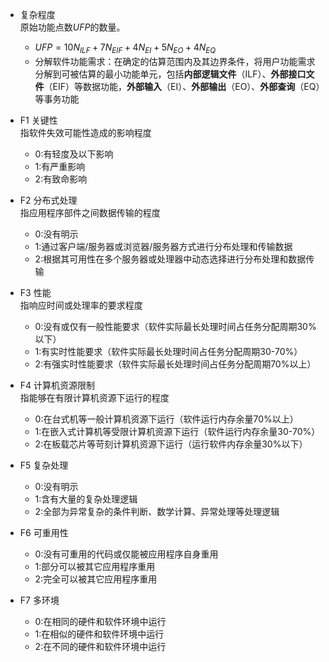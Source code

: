 - 复杂程度      
  原始功能点数$UFP$的数量。
  - $UFP=10N_{ILF}+7N_{EIF}+4N_{EI}+5N_{EO}+4N_{EQ}$
  - 分解软件功能需求：在确定的估算范围内及其边界条件，将用户功能需求分解到可被估算的最小功能单元，包括**内部逻辑文件**（ILF）、**外部接口文件**（EIF）等数据功能，**外部输入**（EI）、**外部输出**（EO）、**外部查询**（EQ）等事务功能

- F1 关键性     
  指软件失效可能性造成的影响程度
  - 0:有轻度及以下影响
  - 1:有严重影响
  - 2:有致命影响

- F2 分布式处理     
  指应用程序部件之间数据传输的程度
  - 0:没有明示
  - 1:通过客户端/服务器或浏览器/服务器方式进行分布处理和传输数据
  - 2:根据其可用性在多个服务器或处理器中动态选择进行分布处理和数据传输

- F3 性能       
  指响应时间或处理率的要求程度
  - 0:没有或仅有一般性能要求（软件实际最长处理时间占任务分配周期30%以下）
  - 1:有实时性能要求（软件实际最长处理时间占任务分配周期30-70%）
  - 2:有强实时性能要求（软件实际最长处理时间占任务分配周期70%以上）

- F4 计算机资源限制     
  指能够在有限计算机资源下运行的程度
  - 0:在台式机等一般计算机资源下运行（软件运行内存余量70%以上）
  - 1:在嵌入式计算机等受限计算机资源下运行（软件运行内存余量30-70%）
  - 2:在板载芯片等苛刻计算机资源下运行（运行软件内存余量30%以下）

- F5 复杂处理
  - 0:没有明示
  - 1:含有大量的复杂处理逻辑
  - 2:全部为异常复杂的条件判断、数学计算、异常处理等处理逻辑

- F6 可重用性
  - 0:没有可重用的代码或仅能被应用程序自身重用
  - 1:部分可以被其它应用程序重用
  - 2:完全可以被其它应用程序重用

- F7 多环境
  - 0:在相同的硬件和软件环境中运行
  - 1:在相似的硬件和软件环境中运行
  - 2:在不同的硬件和软件环境中运行


